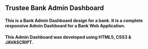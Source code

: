 ## Trustee Bank Admin Dashboard

####  This is a Bank Admin Dashboard design for a bank. It is a complete responsive Admin Dashboard for a Bank Web Application.

#### This Admin Dashboard was developed using HTML5, CSS3 & JAVASCRIPT.
